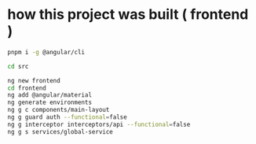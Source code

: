 # how this project was built ( frontend )

```sh
pnpm i -g @angular/cli

cd src

ng new frontend
cd frontend
ng add @angular/material
ng generate environments
ng g c components/main-layout
ng g guard auth --functional=false
ng g interceptor interceptors/api --functional=false
ng g s services/global-service
```
